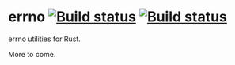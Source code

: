 # errno [![Build status](https://img.shields.io/travis/lfairy/rust-errno.svg)](http://travis-ci.org/lfairy/errno) [![Build status](https://ci.appveyor.com/api/projects/status/0fgngg808u7xwto8?svg=true)](https://ci.appveyor.com/project/lfairy/rust-errno)

errno utilities for Rust.

More to come.
